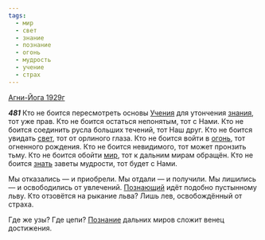 ```yaml
---
tags:
  - мир
  - свет
  - знание
  - познание
  - огонь
  - мудрость
  - учение
  - страх
---
```


[Агни-Йога 1929г](https://127.0.0.1:4002/agni/1929)

___481___
Кто не боится пересмотреть основы [Учения](../../../tags/#учение) для утончения [знания](../../../tags/#[знание](../../../tags/#знание)), тот уже прав. Кто не боится остаться непонятым, тот с Нами. Кто не боится соединить русла больших течений, тот Наш друг. Кто не боится увидать [свет](../../../tags/#свет), тот от орлиного глаза. Кто не боится войти в [огонь](../../../tags/#огонь), тот огненного рождения. Кто не боится невидимого, тот может пронзить тьму. Кто не боится обойти [мир](../../../tags/#мир), тот к дальним мирам обращён. Кто не боится [знать](../../../tags/#познание) заветы мудрости, тот будет с Нами.   

Мы отказались — и приобрели. Мы отдали — и получили. Мы лишились — и освободились от увлечений. [Познающий](../../../tags/#познание) идёт подобно пустынному льву. Кто отзовётся на рыкание льва? Лишь лев, освобождённый от страха.   

Где же узы? Где цепи? [Познание](../../../tags/#познание) дальних миров сложит венец достижения.
